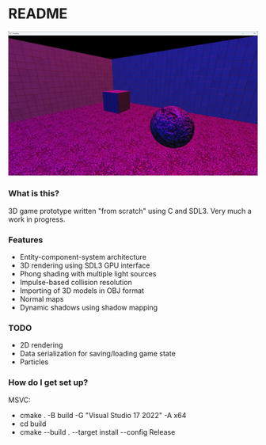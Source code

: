 # README #

![screenshot](screenshot.png)

### What is this? ###
3D game prototype written "from scratch" using C and SDL3. Very much a work in progress.

### Features ###
* Entity-component-system architecture
* 3D rendering using SDL3 GPU interface
* Phong shading with multiple light sources
* Impulse-based collision resolution
* Importing of 3D models in OBJ format
* Normal maps
* Dynamic shadows using shadow mapping

### TODO ###
* 2D rendering
* Data serialization for saving/loading game state
* Particles

### How do I get set up? ###

MSVC:
* cmake . -B build -G "Visual Studio 17 2022" -A x64
* cd build
* cmake --build . --target install --config Release
